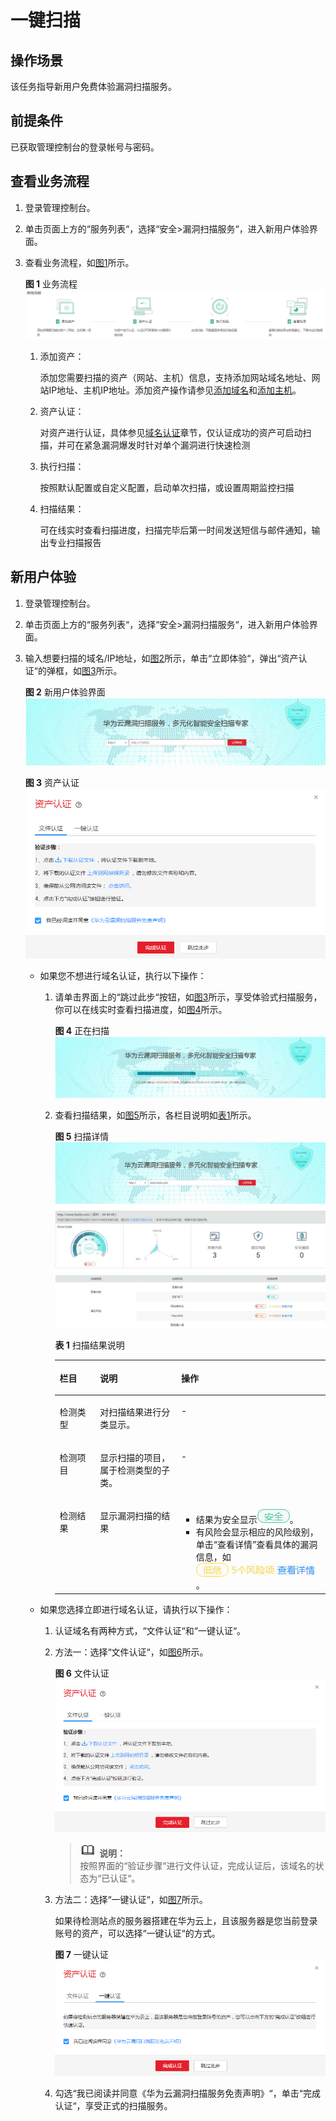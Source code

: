 # 一键扫描<a name="ZH-CN_TOPIC_0113516447"></a>

## 操作场景<a name="section10692611174516"></a>

该任务指导新用户免费体验漏洞扫描服务。

## 前提条件<a name="section1521023174519"></a>

已获取管理控制台的登录帐号与密码。

## 查看业务流程<a name="section629475812424"></a>

1.  登录管理控制台。
2.  单击页面上方的“服务列表“，选择“安全\>漏洞扫描服务“，进入新用户体验界面。
3.  查看业务流程，如[图1](#fig437373710459)所示。

    **图 1**  业务流程<a name="fig437373710459"></a>  
    ![](figures/业务流程.png "业务流程")

    1.  添加资产：

        添加您需要扫描的资产（网站、主机）信息，支持添加网站域名地址、网站IP地址、主机IP地址。添加资产操作请参见[添加域名](添加域名.md)和[添加主机](添加主机.md)。

    2.  资产认证：

        对资产进行认证，具体参见[域名认证](域名认证.md)章节，仅认证成功的资产可启动扫描，并可在紧急漏洞爆发时针对单个漏洞进行快速检测

    3.  执行扫描：

        按照默认配置或自定义配置，启动单次扫描，或设置周期监控扫描

    4.  扫描结果：

        可在线实时查看扫描进度，扫描完毕后第一时间发送短信与邮件通知，输出专业扫描报告



## 新用户体验<a name="section848155020295"></a>

1.  登录管理控制台。
2.  单击页面上方的“服务列表“，选择“安全\>漏洞扫描服务“，进入新用户体验界面。
3.  输入想要扫描的域名/IP地址，如[图2](#fig3326113112185)所示，单击“立即体验“，弹出“资产认证“的弹框，如[图3](#fig159958345506)所示。

    **图 2**  新用户体验界面<a name="fig3326113112185"></a>  
    ![](figures/新用户体验界面.jpg "新用户体验界面")

    **图 3**  资产认证<a name="fig159958345506"></a>  
    ![](figures/资产认证.png "资产认证")

    -   如果您不想进行域名认证，执行以下操作：
        1.  请单击界面上的“跳过此步“按钮，如[图3](#fig159958345506)所示，享受体验式扫描服务，你可以在线实时查看扫描进度，如[图4](#fig8793181720376)所示。

            **图 4**  正在扫描<a name="fig8793181720376"></a>  
            ![](figures/正在扫描.jpg "正在扫描")

        2.  查看扫描结果，如[图5](#fig279314170377)所示，各栏目说明如[表1](#table779351714379)所示。

            **图 5**  扫描详情<a name="fig279314170377"></a>  
            ![](figures/扫描详情2.jpg "扫描详情")

            **表 1**  扫描结果说明

            <a name="table779351714379"></a>
            <table><thead align="left"><tr id="row1879361720371"><th class="cellrowborder" valign="top" width="15%" id="mcps1.2.4.1.1"><p id="p16793141720379"><a name="p16793141720379"></a><a name="p16793141720379"></a>栏目</p>
            </th>
            <th class="cellrowborder" valign="top" width="30%" id="mcps1.2.4.1.2"><p id="p379301713712"><a name="p379301713712"></a><a name="p379301713712"></a>说明</p>
            </th>
            <th class="cellrowborder" valign="top" width="55.00000000000001%" id="mcps1.2.4.1.3"><p id="p07931173375"><a name="p07931173375"></a><a name="p07931173375"></a>操作</p>
            </th>
            </tr>
            </thead>
            <tbody><tr id="row2793017143711"><td class="cellrowborder" valign="top" width="15%" headers="mcps1.2.4.1.1 "><p id="p1079381715376"><a name="p1079381715376"></a><a name="p1079381715376"></a>检测类型</p>
            </td>
            <td class="cellrowborder" valign="top" width="30%" headers="mcps1.2.4.1.2 "><p id="p147936176377"><a name="p147936176377"></a><a name="p147936176377"></a>对扫描结果进行分类显示。</p>
            </td>
            <td class="cellrowborder" valign="top" width="55.00000000000001%" headers="mcps1.2.4.1.3 "><p id="p1679361723713"><a name="p1679361723713"></a><a name="p1679361723713"></a>-</p>
            </td>
            </tr>
            <tr id="row9793121793710"><td class="cellrowborder" valign="top" width="15%" headers="mcps1.2.4.1.1 "><p id="p7793517113720"><a name="p7793517113720"></a><a name="p7793517113720"></a>检测项目</p>
            </td>
            <td class="cellrowborder" valign="top" width="30%" headers="mcps1.2.4.1.2 "><p id="p1379341712372"><a name="p1379341712372"></a><a name="p1379341712372"></a>显示扫描的项目，属于检测类型的子类。</p>
            </td>
            <td class="cellrowborder" valign="top" width="55.00000000000001%" headers="mcps1.2.4.1.3 "><p id="p4793517153714"><a name="p4793517153714"></a><a name="p4793517153714"></a>-</p>
            </td>
            </tr>
            <tr id="row779341713710"><td class="cellrowborder" valign="top" width="15%" headers="mcps1.2.4.1.1 "><p id="p879371753720"><a name="p879371753720"></a><a name="p879371753720"></a>检测结果</p>
            </td>
            <td class="cellrowborder" valign="top" width="30%" headers="mcps1.2.4.1.2 "><p id="p1179391712372"><a name="p1179391712372"></a><a name="p1179391712372"></a>显示漏洞扫描的结果</p>
            </td>
            <td class="cellrowborder" valign="top" width="55.00000000000001%" headers="mcps1.2.4.1.3 "><a name="ul13793161713374"></a><a name="ul13793161713374"></a><ul id="ul13793161713374"><li>结果为安全显示<a name="image1179361714379"></a><a name="image1179361714379"></a><span><img id="image1179361714379" src="figures/安全图标.png"></span>。</li><li>有风险会显示相应的风险级别，单击<span class="uicontrol" id="uicontrol0793131713372"><a name="uicontrol0793131713372"></a><a name="uicontrol0793131713372"></a>“查看详情”</span>查看具体的漏洞信息，如<a name="image157931317113710"></a><a name="image157931317113710"></a><span><img id="image157931317113710" src="figures/查看详情图标.png"></span>。</li></ul>
            </td>
            </tr>
            </tbody>
            </table>


    -   如果您选择立即进行域名认证，请执行以下操作：
        1.  认证域名有两种方式，“文件认证“和“一键认证“。
        2.  方法一：选择“文件认证“，如[图6](#fig5907173173812)所示。

            **图 6**  文件认证<a name="fig5907173173812"></a>  
            ![](figures/文件认证.png "文件认证")

            >![](public_sys-resources/icon-note.gif) **说明：**   
            >按照界面的“验证步骤“进行文件认证，完成认证后，该域名的状态为“已认证“。  

        3.  方法二：选择“一键认证“，如[图7](#fig83635214717)所示。

            如果待检测站点的服务器搭建在华为云上，且该服务器是您当前登录账号的资产，可以选择“一键认证“的方式。

            **图 7**  一键认证<a name="fig83635214717"></a>  
            ![](figures/一键认证.png "一键认证")

        4.  勾选“我已阅读并同意《华为云漏洞扫描服务免责声明》“，单击“完成认证“，享受正式的扫描服务。



